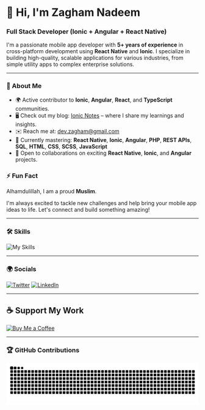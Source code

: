# 👋 Hi, I'm Zagham Nadeem

### Full Stack Developer (Ionic + Angular + React Native)

I'm a passionate mobile app developer with **5+ years of experience** in cross-platform development using **React Native** and **Ionic**. I specialize in building high-quality, scalable applications for various industries, from simple utility apps to complex enterprise solutions.

---

### 🚀 About Me
- 🌍 Active contributor to **Ionic**, **Angular**, **React**, and **TypeScript** communities.
- 🖥️ Check out my blog: [Ionic Notes](http://ionicnotes.com) – where I share my learnings and insights.
- ✉️ Reach me at: [dev.zagham@gmail.com](mailto:dev.zagham@gmail.com)
- 🧠 Currently mastering: **React Native**, **Ionic**, **Angular**, **PHP**, **REST APIs**, **SQL**, **HTML**, **CSS**, **SCSS**, **JavaScript**
- 🤝 Open to collaborations on exciting **React Native**, **Ionic**, and **Angular** projects.

### ⚡ Fun Fact
Alhamdulillah, I am a proud **Muslim**.

I'm always excited to tackle new challenges and help bring your mobile app ideas to life. Let's connect and build something amazing!

---

### 🛠️ Skills

![My Skills](https://skillicons.dev/icons?i=angular,vue,react,aws,gcp,typescript,html,css,sass,firebase,jest,md,tailwind,vercel,vite,wordpress,vscode,androidstudio,supabase)

---

### 🌍 Socials

[![Twitter](https://skillicons.dev/icons?i=twitter)](https://twitter.com/ionicnotes) [![LinkedIn](https://skillicons.dev/icons?i=linkedin)](https://www.linkedin.com/in/zagham-dev/)

---

## ☕ Support My Work

[![Buy Me a Coffee](https://www.buymeacoffee.com/assets/img/custom_images/orange_img.png)](https://www.buymeacoffee.com/devzagham)

---

### 🏆 GitHub Contributions

<picture>
  <source media="(prefers-color-scheme: dark)" srcset="https://raw.githubusercontent.com/zagham-nadeem/zagham-nadeem/output/github-contribution-grid-snake-dark.svg">
  <source media="(prefers-color-scheme: light)" srcset="https://raw.githubusercontent.com/zagham-nadeem/zagham-nadeem/output/github-contribution-grid-snake.svg">
  <img alt="github contribution grid snake animation" src="https://raw.githubusercontent.com/zagham-nadeem/zagham-nadeem/output/github-contribution-grid-snake.svg">
</picture>

